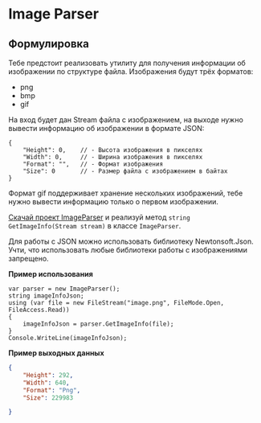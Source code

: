 # Image Parser

## Формулировка

Тебе предстоит реализовать утилиту для получения информации об изображении по структуре файла. Изображения будут трёх форматов:
* png
* bmp
* gif

На вход будет дан Stream файла с изображением, на выходе нужно вывести информацию об изображении в формате JSON:

```
{
    "Height": 0,    // - Высота изображения в пикселях
    "Width": 0,     // - Ширина изображения в пикселях
    "Format": "",   // - Формат изображения
    "Size": 0       // - Размер файла с изображением в байтах
}
```

Формат gif поддерживает хранение нескольких изображений, тебе нужно вывести информацию только о первом изображении.

[Скачай проект ImageParser](https://ulearn.me/Exercise/StudentZip?courseId=Campus1920&slideId=7d886a4b-c5da-4c84-b1d6-4f276b8a092e) и реализуй метод `string GetImageInfo(Stream stream)` в классе `ImageParser`.

Для работы с JSON можно использовать библиотеку Newtonsoft.Json. Учти, что использовать любые библиотеки работы с изображениями запрещено.

**Пример использования**

```CSharp
var parser = new ImageParser();
string imageInfoJson;
using (var file = new FileStream("image.png", FileMode.Open, FileAccess.Read))
{
    imageInfoJson = parser.GetImageInfo(file);
}
Console.WriteLine(imageInfoJson);
```

**Пример выходных данных**

```json
{
    "Height": 292,
    "Width": 640,
    "Format": "Png",
    "Size": 229983

}
```

